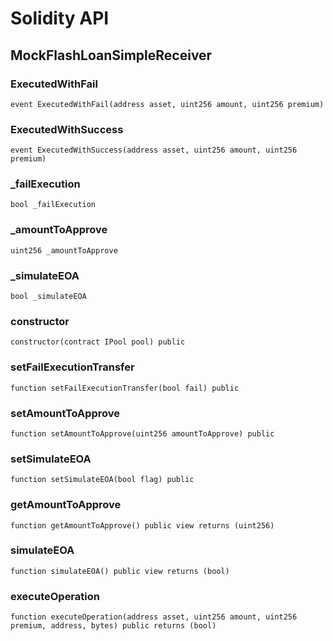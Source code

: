 # Solidity API

## MockFlashLoanSimpleReceiver

### ExecutedWithFail

```solidity
event ExecutedWithFail(address asset, uint256 amount, uint256 premium)
```

### ExecutedWithSuccess

```solidity
event ExecutedWithSuccess(address asset, uint256 amount, uint256 premium)
```

### _failExecution

```solidity
bool _failExecution
```

### _amountToApprove

```solidity
uint256 _amountToApprove
```

### _simulateEOA

```solidity
bool _simulateEOA
```

### constructor

```solidity
constructor(contract IPool pool) public
```

### setFailExecutionTransfer

```solidity
function setFailExecutionTransfer(bool fail) public
```

### setAmountToApprove

```solidity
function setAmountToApprove(uint256 amountToApprove) public
```

### setSimulateEOA

```solidity
function setSimulateEOA(bool flag) public
```

### getAmountToApprove

```solidity
function getAmountToApprove() public view returns (uint256)
```

### simulateEOA

```solidity
function simulateEOA() public view returns (bool)
```

### executeOperation

```solidity
function executeOperation(address asset, uint256 amount, uint256 premium, address, bytes) public returns (bool)
```

